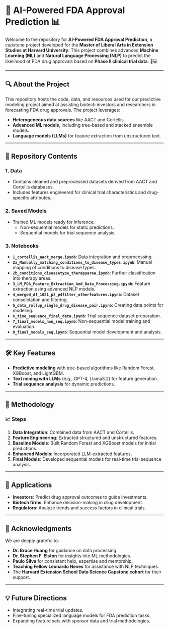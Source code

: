# 🚀 AI-Powered FDA Approval Prediction 📊

Welcome to the repository for **AI-Powered FDA Approval Prediction**, a capstone project developed for the **Master of Liberal Arts in Extension Studies at Harvard University**. This project combines advanced **Machine Learning (ML)** and **Natural Language Processing (NLP)** to predict the likelihood of FDA drug approvals based on **Phase II clinical trial data**. 🧪💻

---

## 🔍 **About the Project**
This repository hosts the code, data, and resources used for our predictive modeling project aimed at assisting biotech investors and researchers in forecasting FDA drug approvals. The project leverages:

- **Heterogeneous data sources** like AACT and Cortellis.
- **Advanced ML models**, including tree-based and stacked ensemble models.
- **Language models (LLMs)** for feature extraction from unstructured text.

---

## 📂 **Repository Contents**

### 1. **Data**
   - Contains cleaned and preprocessed datasets derived from AACT and Cortellis databases.
   - Includes features engineered for clinical trial characteristics and drug-specific attributes.

### 2. **Saved Models**
   - Trained ML models ready for inference:
     - Non-sequential models for static predictions.
     - Sequential models for trial sequence analysis.

### 3. **Notebooks**
   - **`1_cortellis_aact_merge.ipynb`**: Data integration and preprocessing.
   - **`2a_Manually_matching_conditions_to_disease_types.ipynb`**: Manual mapping of conditions to disease types.
   - **`2b_conditions_diseasetype_therapyarea.ipynb`**: Further classification into therapy areas.
   - **`3_LM_FDA_Feature_Extraction_And_Data_Processing.ipynb`**: Feature extraction using advanced NLP models.
   - **`4_merged_df_1021_p2_p4filter_otherfeatures.ipynb`**: Dataset consolidation and filtering.
   - **`5_data_rollup_single_drug_disease_pair.ipynb`**: Creating data points for modeling.
   - **`6_time_sequence_final_data.ipynb`**: Trial sequence dataset preparation.
   - **`7_final_models_non_seq.ipynb`**: Non-sequential model training and evaluation.
   - **`8_final_models_seq.ipynb`**: Sequential model development and analysis.

---

## 🛠️ **Key Features**
- **Predictive modeling** with tree-based algorithms like Random Forest, XGBoost, and LightGBM.
- **Text mining with LLMs** (e.g., GPT-4, Llama3.2) for feature generation.
- **Trial sequence analysis** for dynamic predictions.

---

## 🧠 **Methodology**
### 📈 **Steps**
1. **Data Integration**: Combined data from AACT and Cortellis.
2. **Feature Engineering**: Extracted structured and unstructured features.
3. **Baseline Models**: Built Random Forest and XGBoost models for initial predictions.
4. **Enhanced Models**: Incorporated LLM-extracted features.
5. **Final Models**: Developed sequential models for real-time trial sequence analysis.

---

## 🎯 **Applications**
- **Investors**: Predict drug approval outcomes to guide investments.
- **Biotech firms**: Enhance decision-making in drug development.
- **Regulators**: Analyze trends and success factors in clinical trials.

---

## 📜 **Acknowledgments**
We are deeply grateful to:
- **Dr. Bruce Huang** for guidance on data processing.
- **Dr. Stephen F. Elston** for insights into ML methodologies.
- **Paulo Silva** for consistant help, espertise and mentorship.
- **Teaching Fellow Leonardo Neves** for assistance with NLP techniques.
- The **Harvard Extension School Data Science Capstone cohort** for their support.

---

## 💡 **Future Directions**
- Integrating real-time trial updates.
- Fine-tuning specialized language models for FDA prediction tasks.
- Expanding feature sets with sponsor data and trial methodologies.
